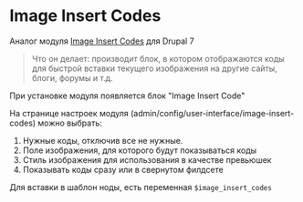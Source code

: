 # Image Insert Codes
Аналог модуля <a href="http://drupal.ru/node/23533">Image Insert Codes</a> для Drupal 7

> Что он делает: производит блок, в котором отображаются коды для быстрой вставки текущего изображения на другие сайты, блоги, форумы и т.д.

При установке модуля появляется блок "Image Insert Code"

На странице настроек модуля (admin/config/user-interface/image-insert-codes) можно выбрать:

<ol>
  <li>Нужные коды, отключив все не нужные.</li>
  <li>Поле изображения, для которого будут показываться коды</li>
  <li>Стиль изображения для использования в качестве превьюшек</li>
  <li>Показывать коды сразу или в свернутом филдсете</li>
</ol>

Для вставки в шаблон ноды, есть переменная <code>$image_insert_codes</code>

